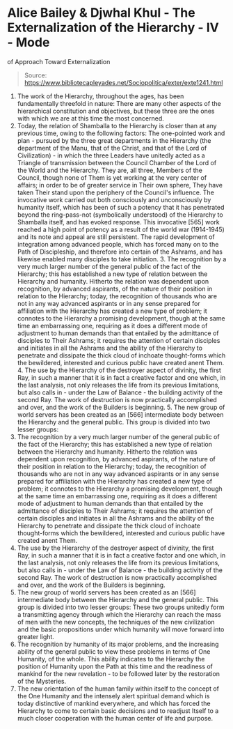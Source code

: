 # Alice Bailey & Djwhal Khul - The Externalization of the Hierarchy - IV - Mode
of Approach Toward Externalization

> Source: https://www.bibliotecapleyades.net/Sociopolitica/exter/exte1241.html

1. The work of the Hierarchy, throughout the ages, has been fundamentally threefold in nature:
There are many other aspects of the hierarchical constitution and objectives, but these three are the ones with which we are at this time the most concerned.
2. Today, the relation of Shamballa to the Hierarchy is closer than at any previous time, owing to the following factors: The one-pointed work and plan - pursued by the three great departments in the Hierarchy (the department of the Manu, that of the Christ, and that of the Lord of Civilization) - in which the three Leaders have unitedly acted as a Triangle of transmission between the Council Chamber of the Lord of the World and the Hierarchy. They are, all three, Members of the Council, though none of Them is yet working at the very center of affairs; in order to be of greater service in Their own sphere, They have taken Their stand upon the periphery of the Council's influence. The invocative work carried out both consciously and unconsciously by humanity itself, which has been of such a potency that it has penetrated beyond the ring-pass-not (symbolically understood) of the Hierarchy to Shamballa itself, and has evoked response. This invocative [565] work reached a high point of potency as a result of the world war (1914-1945) and its note and appeal are still persistent. The rapid development of integration among advanced people, which has forced many on to the Path of Discipleship, and therefore into certain of the Ashrams, and has likewise enabled many disciples to take initiation. 3. The recognition by a very much larger number of the general public of the fact of the Hierarchy; this has established a new type of relation between the Hierarchy and humanity. Hitherto the relation was dependent upon recognition, by advanced aspirants, of the nature of their position in relation to the Hierarchy; today, the recognition of thousands who are not in any way advanced aspirants or in any sense prepared for affiliation with the Hierarchy has created a new type of problem; it connotes to the Hierarchy a promising development, though at the same time an embarrassing one, requiring as it does a different mode of adjustment to human demands than that entailed by the admittance of disciples to Their Ashrams; it requires the attention of certain disciples and initiates in all the Ashrams and the ability of the Hierarchy to penetrate and dissipate the thick cloud of inchoate thought-forms which the bewildered, interested and curious public have created anent Them. 4. The use by the Hierarchy of the destroyer aspect of divinity, the first Ray, in such a manner that it is in fact a creative factor and one which, in the last analysis, not only releases the life from its previous limitations, but also calls in - under the Law of Balance - the building activity of the second Ray. The work of destruction is now practically accomplished and over, and the work of the Builders is beginning. 5. The new group of world servers has been created as an [566] intermediate body between the Hierarchy and the general public. This group is divided into two lesser groups:
3. The recognition by a very much larger number of the general public of the fact of the Hierarchy; this has established a new type of relation between the Hierarchy and humanity. Hitherto the relation was dependent upon recognition, by advanced aspirants, of the nature of their position in relation to the Hierarchy; today, the recognition of thousands who are not in any way advanced aspirants or in any sense prepared for affiliation with the Hierarchy has created a new type of problem; it connotes to the Hierarchy a promising development, though at the same time an embarrassing one, requiring as it does a different mode of adjustment to human demands than that entailed by the admittance of disciples to Their Ashrams; it requires the attention of certain disciples and initiates in all the Ashrams and the ability of the Hierarchy to penetrate and dissipate the thick cloud of inchoate thought-forms which the bewildered, interested and curious public have created anent Them.
4. The use by the Hierarchy of the destroyer aspect of divinity, the first Ray, in such a manner that it is in fact a creative factor and one which, in the last analysis, not only releases the life from its previous limitations, but also calls in - under the Law of Balance - the building activity of the second Ray. The work of destruction is now practically accomplished and over, and the work of the Builders is beginning.
5. The new group of world servers has been created as an [566] intermediate body between the Hierarchy and the general public. This group is divided into two lesser groups:
These two groups unitedly form a transmitting agency through which the Hierarchy can reach the mass of men with the new concepts, the techniques of the new civilization and the basic propositions under which humanity will move forward into greater light.
6. The recognition by humanity of its major problems, and the increasing ability of the general public to view these problems in terms of One Humanity, of the whole. This ability indicates to the Hierarchy the position of Humanity upon the Path at this time and the readiness of mankind for the new revelation - to be followed later by the restoration of the Mysteries.
7. The new orientation of the human family within itself to the concept of the One Humanity and the intensely alert spiritual demand which is today distinctive of mankind everywhere, and which has forced the Hierarchy to come to certain basic decisions and to readjust Itself to a much closer cooperation with the human center of life and purpose.
